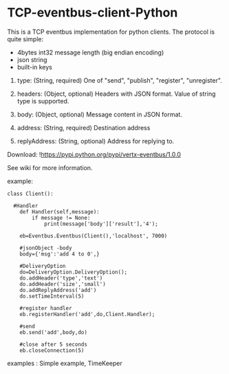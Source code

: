# TCP-eventbus-client-Python
This is a TCP eventbus implementation for python clients. The protocol is quite simple:

* 4bytes int32 message length (big endian encoding)
* json string
* built-in keys

 1) type: (String, required) One of "send", "publish", "register", "unregister".
 
 2) headers: (Object, optional) Headers with JSON format. Value of string type is supported.
 
 3) body: (Object, optional) Message content in JSON format.
 
 4) address: (String, required) Destination address
 
 5) replyAddress: (String, optional) Address for replying to. 
 
 Download: !https://pypi.python.org/pypi/vertx-eventbus/1.0.0
 
 See wiki for more information.

example:

    class Client():
	
	  #Handler
	    def Handler(self,message):
		    if message != None:
			    print(message['body']['result'],'4');

		eb=Eventbus.Eventbus(Client(),'localhost', 7000)	

		#jsonObject -body
		body={'msg':'add 4 to 0',}

		#DeliveryOption
		do=DeliveryOption.DeliveryOption();
		do.addHeader('type','text')
		do.addHeader('size','small')
		do.addReplyAddress('add')
		do.setTimeInterval(5) 

		#register handler
		eb.registerHandler('add',do,Client.Handler);

		#send 
		eb.send('add',body,do)

		#close after 5 seconds
		eb.closeConnection(5)


examples :
Simple example,
TimeKeeper





